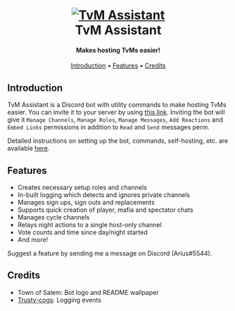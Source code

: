 <h1 align="center">
  <br>
  <a href="https://ariusx7.github.io/tvm-assistant/">
  <img src="https://i.imgur.com/v9WAfJi.jpg" alt="TvM Assistant">
  <br>
  </a>
  TvM Assistant
  <br>
</h1>

<h4 align="center">Makes hosting TvMs easier!</h4>

<p align="center">
  <a href="#introduction">Introduction</a>
  •
  <a href="#features">Features</a>
  •
  <a href="#credits">Credits</a>
</p>

## Introduction

TvM Assistant is a Discord bot with utility commands to make hosting TvMs easier. You can invite it to your server by using [this link](https://discordapp.com/api/oauth2/authorize?client_id=680383600725590020&permissions=268494928&scope=bot). Inviting the bot will give it `Manage Channels`, `Manage Roles`, `Manage Messages`, `Add Reactions` and `Embed Links` permissions in addition to `Read` and `Send` messages perm.

Detailed instructions on setting up the bot, commands, self-hosting, etc. are available [here](https://ariusx7.github.io/tvm-assistant/).

## Features

- Creates necessary setup roles and channels
- In-built logging which detects and ignores private channels
- Manages sign ups, sign outs and replacements
- Supports quick creation of player, mafia and spectator chats
- Manages cycle channels
- Relays night actions to a single host-only channel
- Vote counts and time since day/night started
- And more!

Suggest a feature by sending me a message on Discord (Arius#5544).

## Credits

- Town of Salem: Bot logo and README wallpaper
- [Trusty-cogs](https://github.com/TrustyJAID/Trusty-cogs): Logging events
